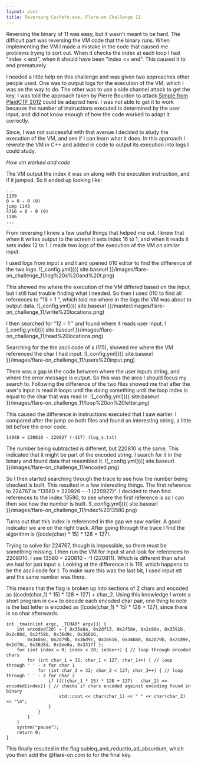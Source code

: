 ```yaml
---
layout: post
title: Reversing Covfefe.exe, Flare-on Challenge 11
---
```



Reversing the binary of 11 was easy, but it wasn't meant to be hard. The difficult part was reversing the VM code that the binary runs. When implementing the VM I made a mistake in the code that caused me problems trying to sort out. When it checks the index at each loop I had "index < end", when it should have been "index <= end". This caused it to end prematurely. 

I needed a little help on this challenge and was given two approaches other people used. One was to output logs for the execution of the VM, which I was on the way to do. The other was to use a side channel attack to get the key. I was told the approach taken by Pierre Bourdon to attack [Simple from PlaidCTF 2012](https://blog.lse.epita.fr/articles/9-plaidctf-2012-simple-writeup.html "Simple from Plaidctf 2012") could be adapted here. I was not able to get it to work because the number of instructions executed is determined by the user input, and did not know enough of how the code worked to adapt it correctly. 

Since, I was not successful with that avenue I decided to study the execution of the VM, and see if I can learn what it does. In this approach I rewrote the VM in C++ and added in code to output its execution into logs I could study. 

*How vm worked and code*

The VM output the index it was on along with the execution instruction, and if it jumped. So it ended up looking like: 

    ...
    1139
    0 = 0 - 0 (0)
    jump 1143
    4716 = 0 - 0 (0)
    1146
    ...

From reversing I knew a few useful things that helped me out. I knew that when it writes output to the screen it sets index 16 to 1, and when it reads it sets index 12 to 1. I made two logs of the execution of the VM on similar input.

I used logs from input s and t and opened 010 editor to find the difference of the two logs. 
![_config.yml]({{ site.baseurl }}/images/flare-on_challenge_11/log%20s%20and%20t.png)

This showed me where the execution of the VM differed based on the input, but I still had trouble finding what I needed. So then I used 010 to find all references to "16 = 1 ", which told me where in the logs the VM was about to output data. 
![_config.yml]({{ site.baseurl }}/master/images/flare-on_challenge_11/write%20locations.png)

I then searched for "12 = 1 " and found where it reads user input.
![_config.yml]({{ site.baseurl }}/images/flare-on_challenge_11/read%20locations.png)

Searching for the the ascii code of s (115), showed me where the VM referenced the char I had input. 
![_config.yml]({{ site.baseurl }}/images/flare-on_challenge_11/users%20input.png)

There was a gap in the code between where the user inputs string, and where the error message is output. So this was the area I should focus my search to. Following the difference of the two files showed me that after the user's input is read it loops until the doing something until the loop index is equal to the char that was read in.
![_config.yml]({{ site.baseurl }}/images/flare-on_challenge_11/loop%20on%20letter.png)

This caused the difference in instructions executed that I saw earlier. I compared after the jump on both files and found an interesting string, a little bit before the error code. 

    14948 = 220810 - 220927 (-117) (log_s.txt)

The number being subtracted is different, but 220810 is the same. This indicated that it might be part of the encoded string. I search for it in the binary and found data that resembled it. 
![_config.yml]({{ site.baseurl }}/images/flare-on_challenge_11/encoded.png)

So I then started searching through the trace to see how the number being checked is built. This resulted in a few interesting things. The first reference to 224767 is "13580 = 220926 - -1 (220927)". I decided to then find references to the index 13580, to see where the first reference is so I can then see how the number is built.
![_config.yml]({{ site.baseurl }}/images/flare-on_challenge_11/index%2013580.png)

Turns out that this index is referenced in the gap we saw earlier. A good indicator we are on the right track. After going through the trace I find the algorithm is ((code(char) * 15) * 128 + 127). 

Trying to solve for 224767, though is impossible, so there must be something missing. I then run the VM for input st and look for references to 2208010. I see 13580 = 220810 - -1 (220811). Which is different than what we had for just input s. Looking at the difference it is 116, which happens to be the ascii code for t. To make sure this was the last bit, I used input stt and the same number was there. 

This means that the flag is broken up into sections of 2 chars and encoded as ((code(char_1) * 15) * 128 + 127) + char_2. 
Using this knowledge I wrote a short program in c++ to decode each encoded char pair, one thing to note is the last letter is encoded as ((code(char_1) * 15) * 128 + 127), since there is no char afterwards. 

    int _tmain(int argc, _TCHAR* argv[]) {
    	int encoded[20] = { 0x35e8a, 0x2df13, 0x2f58e, 0x2c89e, 0x3391b, 0x2c88d, 0x2f59b, 0x36d9c, 0x36616,
    		0x340a0, 0x2d79b, 0x36d9c, 0x36616, 0x340a0, 0x2d79b, 0x2c89e, 0x2df0c, 0x36d8d, 0x2ee0a, 0x331ff };
    	for (int index = 0; index < 20; index++) { // loop through encoded chars
    		for (int char_1 = 32; char_1 < 127; char_1++) { // loop through ' ' - z for char 1
    			for (int char_2 = 32; char_2 < 127; char_2++) { // loop through ' ' - z for char 2
    				if ((((char_1 * 15) * 128 + 127) - char_2) == encoded[index]) { // checks if chars encoded against encoding found in binary
    					std::cout << char(char_1) << " " << char(char_2) << "\n";
    				}
    			}
    		}
    	}
    	system("pause");
    	return 0;
    }

This finally resulted in the flag subleq_and_reductio_ad_absurdum, which you then add the @flare-on.com to for the final key. 
